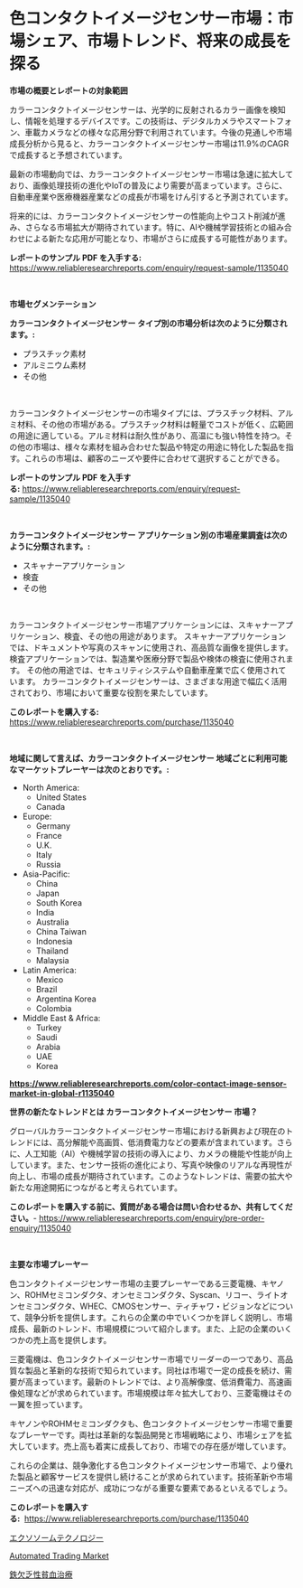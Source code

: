 <p><h1>色コンタクトイメージセンサー市場：市場シェア、市場トレンド、将来の成長を探る</h1></p><p><strong>市場の概要とレポートの対象範囲</strong></p>
<p><p>カラーコンタクトイメージセンサーは、光学的に反射されるカラー画像を検知し、情報を処理するデバイスです。この技術は、デジタルカメラやスマートフォン、車載カメラなどの様々な応用分野で利用されています。今後の見通しや市場成長分析から見ると、カラーコンタクトイメージセンサー市場は11.9%のCAGRで成長すると予想されています。</p><p>最新の市場動向では、カラーコンタクトイメージセンサー市場は急速に拡大しており、画像処理技術の進化やIoTの普及により需要が高まっています。さらに、自動車産業や医療機器産業などの成長が市場をけん引すると予測されています。</p><p>将来的には、カラーコンタクトイメージセンサーの性能向上やコスト削減が進み、さらなる市場拡大が期待されています。特に、AIや機械学習技術との組み合わせによる新たな応用が可能となり、市場がさらに成長する可能性があります。</p></p>
<p><strong>レポートのサンプル PDF を入手する:</strong> <a href="https://www.reliableresearchreports.com/enquiry/request-sample/1135040">https://www.reliableresearchreports.com/enquiry/request-sample/1135040</a></p>
<p>&nbsp;</p>
<p><strong>市場セグメンテーション</strong></p>
<p><strong>カラーコンタクトイメージセンサー タイプ別の市場分析は次のように分類されます。:</strong></p>
<p><ul><li>プラスチック素材</li><li>アルミニウム素材</li><li>その他</li></ul></p>
<p>&nbsp;</p>
<p><p>カラーコンタクトイメージセンサーの市場タイプには、プラスチック材料、アルミ材料、その他の市場がある。プラスチック材料は軽量でコストが低く、広範囲の用途に適している。アルミ材料は耐久性があり、高温にも強い特性を持つ。その他の市場は、様々な素材を組み合わせた製品や特定の用途に特化した製品を指す。これらの市場は、顧客のニーズや要件に合わせて選択することができる。</p></p>
<p><strong>レポートのサンプル PDF を入手する:</strong>&nbsp;<a href="https://www.reliableresearchreports.com/enquiry/request-sample/1135040">https://www.reliableresearchreports.com/enquiry/request-sample/1135040</a></p>
<p>&nbsp;</p>
<p><strong> カラーコンタクトイメージセンサー アプリケーション別の市場産業調査は次のように分類されます。:</strong></p>
<p><ul><li>スキャナーアプリケーション</li><li>検査</li><li>その他</li></ul></p>
<p>&nbsp;</p>
<p><p>カラーコンタクトイメージセンサー市場アプリケーションには、スキャナーアプリケーション、検査、その他の用途があります。 スキャナーアプリケーションでは、ドキュメントや写真のスキャンに使用され、高品質な画像を提供します。 検査アプリケーションでは、製造業や医療分野で製品や検体の検査に使用されます。 その他の用途では、セキュリティシステムや自動車産業で広く使用されています。 カラーコンタクトイメージセンサーは、さまざまな用途で幅広く活用されており、市場において重要な役割を果たしています。</p></p>
<p><strong>このレポートを購入する:</strong>&nbsp; <a href="https://www.reliableresearchreports.com/purchase/1135040">https://www.reliableresearchreports.com/purchase/1135040</a></p>
<p>&nbsp;</p>
<p><strong>地域に関して言えば、カラーコンタクトイメージセンサー 地域ごとに利用可能なマーケットプレーヤーは次のとおりです。:</strong></p>
<p><ul>
    <li>
        North America:
        <ul>
            <li>United States</li>
            <li>Canada</li>
        </ul>
    </li>
    <li>
        Europe:
        <ul>
            <li>Germany</li>
            <li>France</li>
            <li>U.K.</li>
            <li>Italy</li>
            <li>Russia</li>
        </ul>
    </li>
    <li>
        Asia-Pacific:
        <ul>
            <li>China</li>
            <li>Japan</li>
            <li>South Korea</li>
            <li>India</li>
            <li>Australia</li>
            <li>China Taiwan</li>
            <li>Indonesia</li>
            <li>Thailand</li>
            <li>Malaysia</li>
        </ul>
    </li>
    <li>
        Latin America:
        <ul>
            <li>Mexico</li>
            <li>Brazil</li>
            <li>Argentina Korea</li>
            <li>Colombia</li>
        </ul>
    </li>
    <li>
        Middle East & Africa:
        <ul>
            <li>Turkey</li>
            <li>Saudi</li>
            <li>Arabia</li>
            <li>UAE</li>
            <li>Korea</li>
        </ul>
    </li>
    </ul></p>
<p><strong><a href="https://www.reliableresearchreports.com/color-contact-image-sensor-market-in-global-r1135040">https://www.reliableresearchreports.com/color-contact-image-sensor-market-in-global-r1135040</a></strong>&nbsp;</p>
<p><strong>世界の新たなトレンドとは カラーコンタクトイメージセンサー 市場？</strong></p>
<p><p>グローバルカラーコンタクトイメージセンサー市場における新興および現在のトレンドには、高分解能や高画質、低消費電力などの要素が含まれています。さらに、人工知能（AI）や機械学習の技術の導入により、カメラの機能や性能が向上しています。また、センサー技術の進化により、写真や映像のリアルな再現性が向上し、市場の成長が期待されています。このようなトレンドは、需要の拡大や新たな用途開拓につながると考えられています。</p></p>
<p><strong>このレポートを購入する前に、質問がある場合は問い合わせるか、共有してください。</strong>- <a href="https://www.reliableresearchreports.com/enquiry/pre-order-enquiry/1135040">https://www.reliableresearchreports.com/enquiry/pre-order-enquiry/1135040</a></p>
<p>&nbsp;</p>
<p><strong>主要な市場プレーヤー</strong></p>
<p><p>色コンタクトイメージセンサー市場の主要プレーヤーである三菱電機、キヤノン、ROHMセミコンダクタ、オンセミコンダクタ、Syscan、リコー、ライトオンセミコンダクタ、WHEC、CMOSセンサー、ティチャワ・ビジョンなどについて、競争分析を提供します。これらの企業の中でいくつかを詳しく説明し、市場成長、最新のトレンド、市場規模について紹介します。また、上記の企業のいくつかの売上高を提供します。</p><p>三菱電機は、色コンタクトイメージセンサー市場でリーダーの一つであり、高品質な製品と革新的な技術で知られています。同社は市場で一定の成長を続け、需要が高まっています。最新のトレンドでは、より高解像度、低消費電力、高速画像処理などが求められています。市場規模は年々拡大しており、三菱電機はその一翼を担っています。</p><p>キヤノンやROHMセミコンダクタも、色コンタクトイメージセンサー市場で重要なプレーヤーです。両社は革新的な製品開発と市場戦略により、市場シェアを拡大しています。売上高も着実に成長しており、市場での存在感が増しています。</p><p>これらの企業は、競争激化する色コンタクトイメージセンサー市場で、より優れた製品と顧客サービスを提供し続けることが求められています。技術革新や市場ニーズへの迅速な対応が、成功につながる重要な要素であるといえるでしょう。</p></p>
<p><strong>このレポートを購入する:</strong>&nbsp;&nbsp;<a href="https://www.reliableresearchreports.com/purchase/1135040">https://www.reliableresearchreports.com/purchase/1135040</a></p>
<p><p><a href="https://github.com/lababdou/Market-Research-Report-List-3/blob/main/820313226190.md">エクソソームテクノロジー</a></p><p><a href="https://github.com/PeterParrish5/Market-Research-Report-List-4/blob/main/automated-trading-market.md">Automated Trading Market</a></p><p><a href="https://github.com/bevdtkn4419963/Market-Research-Report-List-1/blob/main/477482326191.md">鉄欠乏性貧血治療</a></p></p>